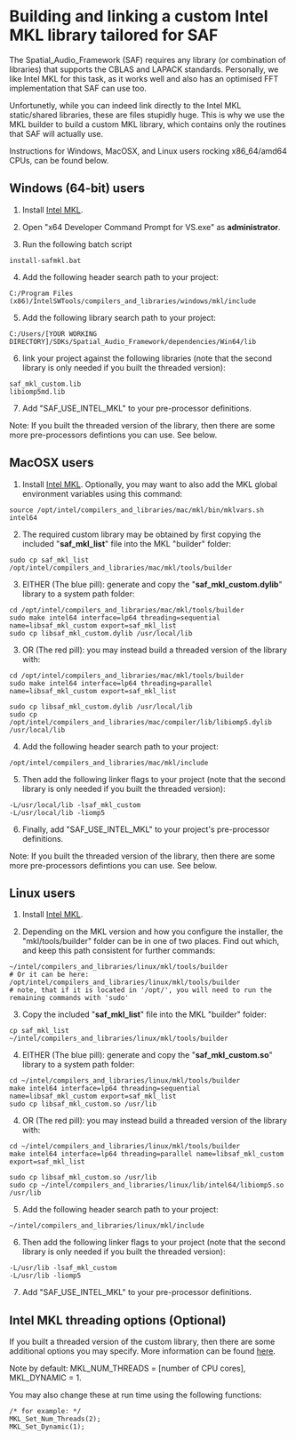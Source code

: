 # Building and linking a custom Intel MKL library tailored for SAF 

The Spatial_Audio_Framework (SAF) requires any library (or combination of libraries) that supports the CBLAS and LAPACK standards. Personally, we like Intel MKL for this task, as it works well and also has an optimised FFT implementation that SAF can use too. 

Unfortunetly, while you can indeed link directly to the Intel MKL static/shared libraries, these are files stupidly huge. This is why we use the MKL builder to build a custom MKL library, which contains only the routines that SAF will actually use.

Instructions for Windows, MacOSX, and Linux users rocking x86_64/amd64 CPUs, can be found below.

## Windows (64-bit) users

1. Install [Intel MKL](https://software.intel.com/en-us/articles/free-ipsxe-tools-and-libraries). 

2. Open "x64 Developer Command Prompt for VS.exe" as **administrator**.

3. Run the following batch script

```
install-safmkl.bat
```

4. Add the following header search path to your project:

```
C:/Program Files (x86)/IntelSWTools/compilers_and_libraries/windows/mkl/include
```

5. Add the following library search path to your project:

```
C:/Users/[YOUR WORKING DIRECTORY]/SDKs/Spatial_Audio_Framework/dependencies/Win64/lib
```

6. link your project against the following libraries (note that the second library is only needed if you built the threaded version):
```
saf_mkl_custom.lib
libiomp5md.lib
```

7. Add "SAF_USE_INTEL_MKL" to your pre-processor definitions.

Note: If you built the threaded version of the library, then there are some more pre-processors defintions you can use. See below.


## MacOSX users 

1. Install [Intel MKL](https://software.intel.com/en-us/articles/free-ipsxe-tools-and-libraries). Optionally, you may want to also add the MKL global environment variables using this command:

```
source /opt/intel/compilers_and_libraries/mac/mkl/bin/mklvars.sh intel64
```

2. The required custom library may be obtained by first copying the included "**saf_mkl_list**" file into the MKL "builder" folder:

```
sudo cp saf_mkl_list /opt/intel/compilers_and_libraries/mac/mkl/tools/builder
```

3. EITHER (The blue pill): generate and copy the "**saf_mkl_custom.dylib**" library to a system path folder:

```
cd /opt/intel/compilers_and_libraries/mac/mkl/tools/builder
sudo make intel64 interface=lp64 threading=sequential name=libsaf_mkl_custom export=saf_mkl_list
sudo cp libsaf_mkl_custom.dylib /usr/local/lib
```

3. OR (The red pill): you may instead build a threaded version of the library with:

```
cd /opt/intel/compilers_and_libraries/mac/mkl/tools/builder
sudo make intel64 interface=lp64 threading=parallel name=libsaf_mkl_custom export=saf_mkl_list

sudo cp libsaf_mkl_custom.dylib /usr/local/lib
sudo cp /opt/intel/compilers_and_libraries/mac/compiler/lib/libiomp5.dylib /usr/local/lib
```

4. Add the following header search path to your project:

```
/opt/intel/compilers_and_libraries/mac/mkl/include
```

5. Then add the following linker flags to your project (note that the second library is only needed if you built the threaded version):

```
-L/usr/local/lib -lsaf_mkl_custom
-L/usr/local/lib -liomp5    
```

6. Finally, add "SAF_USE_INTEL_MKL" to your project's pre-processor definitions.

Note: If you built the threaded version of the library, then there are some more pre-processors defintions you can use. See below.


## Linux users

1. Install [Intel MKL](https://software.intel.com/en-us/articles/free-ipsxe-tools-and-libraries). 

2. Depending on the MKL version and how you configure the installer, the "mkl/tools/builder" folder can be in one of two places. Find out which, and keep this path consistent for further commands:

```
~/intel/compilers_and_libraries/linux/mkl/tools/builder
# Or it can be here:
/opt/intel/compilers_and_libraries/linux/mkl/tools/builder
# note, that if it is located in '/opt/', you will need to run the remaining commands with 'sudo'
```

3. Copy the included "**saf_mkl_list**" file into the MKL "builder" folder:
```
cp saf_mkl_list ~/intel/compilers_and_libraries/linux/mkl/tools/builder
```

4. EITHER (The blue pill): generate and copy the "**saf_mkl_custom.so**" library to a system path folder:

```
cd ~/intel/compilers_and_libraries/linux/mkl/tools/builder
make intel64 interface=lp64 threading=sequential name=libsaf_mkl_custom export=saf_mkl_list
sudo cp libsaf_mkl_custom.so /usr/lib
```

4. OR (The red pill): you may instead build a threaded version of the library with:

```
cd ~/intel/compilers_and_libraries/linux/mkl/tools/builder
make intel64 interface=lp64 threading=parallel name=libsaf_mkl_custom export=saf_mkl_list

sudo cp libsaf_mkl_custom.so /usr/lib
sudo cp ~/intel/compilers_and_libraries/linux/lib/intel64/libiomp5.so /usr/lib
```

5. Add the following header search path to your project:

```
~/intel/compilers_and_libraries/linux/mkl/include
```

6. Then add the following linker flags to your project (note that the second library is only needed if you built the threaded version):

```
-L/usr/lib -lsaf_mkl_custom
-L/usr/lib -liomp5
```

7. Add "SAF_USE_INTEL_MKL" to your pre-processor definitions.


## Intel MKL threading options (Optional)

If you built a threaded version of the custom library, then there are some additional options you may specify. More information can be found [here](https://software.intel.com/en-us/articles/recommended-settings-for-calling-intel-mkl-routines-from-multi-threaded-applications).

Note by default: MKL_NUM_THREADS = [number of CPU cores], MKL_DYNAMIC = 1. 

You may also change these at run time using the following functions:

```
/* for example: */
MKL_Set_Num_Threads(2);
MKL_Set_Dynamic(1);
```

